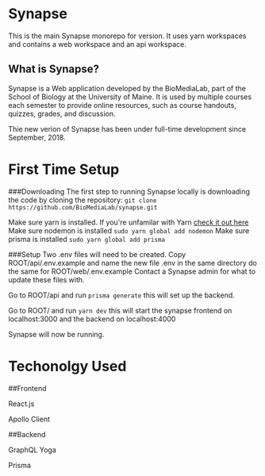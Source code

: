 # Synapse

This is the main Synapse monorepo for version. It uses yarn workspaces and contains a web workspace and an api workspace.

## What is Synapse?

Synapse is a Web application developed by the BioMediaLab, part of the School of Biology at the University of Maine. It is used by multiple courses each semester to provide online resources, such as course handouts, quizzes, grades, and discussion.

Thie new verion of Synapse has been under full-time development since September, 2018.

# First Time Setup


###Downloading
The first step to running Synapse locally is downloading the code by cloning the repository:
```git clone https://github.com/BioMediaLab/synapse.git```

Make sure yarn is installed. If you're unfamilar with Yarn [check it out here](https://yarnpkg.com/en/) 
Make sure nodemon is installed ```sudo yarn global add nodemon```
Make sure prisma is installed ```sudo yarn global add prisma```

###Setup
Two .env files will need to be created.
Copy ROOT/api/.env.example and name the new file .env in the same directory
do the same for ROOT/web/.env.example 
Contact a Synapse admin for what to update these files with.

Go to ROOT/api and run ```prisma generate``` this will set up the backend. 

Go to ROOT/ and run ```yarn dev``` this will start the synapse frontend on localhost:3000 and the backend on localhost:4000

Synapse will now be running.

# Techonolgy Used

##Frontend

React.js

Apollo Client


##Backend

GraphQL Yoga

Prisma 